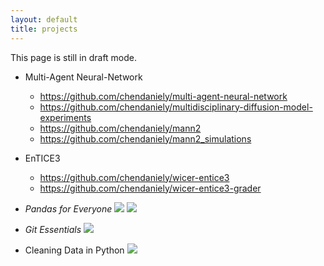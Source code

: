 ```yaml
---
layout: default
title: projects
---
```


This page is still in draft mode.

- Multi-Agent Neural-Network
  - https://github.com/chendaniely/multi-agent-neural-network
  - https://github.com/chendaniely/multidisciplinary-diffusion-model-experiments
  - https://github.com/chendaniely/mann2
  - https://github.com/chendaniely/mann2_simulations

- EnTICE3
  - https://github.com/chendaniely/wicer-entice3
  - https://github.com/chendaniely/wicer-entice3-grader

- *Pandas for Everyone* <img src="{{ site.project_logos.pandas_for_everyone }}" /> <img src="{{ site.project_logos.safari_books_online }}" />
- *Git Essentials* <img src="{{ site.project_logos.safari_books_online }}" />
- Cleaning Data in Python <img src="{{ site.project_logos.datacamp }}" />
